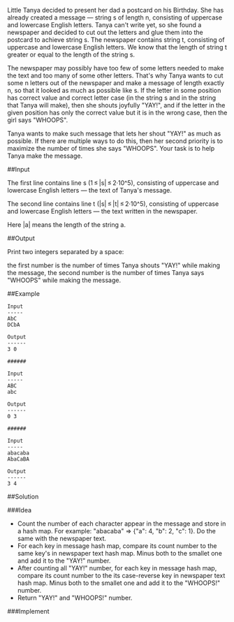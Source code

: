Little Tanya decided to present her dad a postcard on his Birthday. She has already created a message — string s of length n, consisting of uppercase and lowercase English letters. Tanya can't write yet, so she found a newspaper and decided to cut out the letters and glue them into the postcard to achieve string s. The newspaper contains string t, consisting of uppercase and lowercase English letters. We know that the length of string t greater or equal to the length of the string s.

The newspaper may possibly have too few of some letters needed to make the text and too many of some other letters. That's why Tanya wants to cut some n letters out of the newspaper and make a message of length exactly n, so that it looked as much as possible like s. If the letter in some position has correct value and correct letter case (in the string s and in the string that Tanya will make), then she shouts joyfully "YAY!", and if the letter in the given position has only the correct value but it is in the wrong case, then the girl says "WHOOPS".

Tanya wants to make such message that lets her shout "YAY!" as much as possible. If there are multiple ways to do this, then her second priority is to maximize the number of times she says "WHOOPS". Your task is to help Tanya make the message.

##Input

The first line contains line s (1 ≤ |s| ≤ 2·10^5), consisting of uppercase and lowercase English letters — the text of Tanya's message.

The second line contains line t (|s| ≤ |t| ≤ 2·10^5), consisting of uppercase and lowercase English letters — the text written in the newspaper.

Here |a| means the length of the string a.

##Output

Print two integers separated by a space:

the first number is the number of times Tanya shouts "YAY!" while making the message,
the second number is the number of times Tanya says "WHOOPS" while making the message.

##Example

```
Input
-----
AbC
DCbA

Output
------
3 0

######

Input
-----
ABC
abc

Output
------
0 3

######

Input
-----
abacaba
AbaCaBA

Output
------
3 4
```

##Solution

###Idea

* Count the number of each character appear in the message and store in a hash map. For example: "abacaba" => {"a": 4, "b": 2, "c": 1}. Do the same with the newspaper text.
* For each key in message hash map, compare its count number to the same key's in newspaper text hash map. Minus both to the smallet one and add it to the "YAY!" number.
* After counting all "YAY!" number, for each key in message hash map, compare its count number to the its case-reverse key in newspaper text hash map. Minus both to the smallet one and add it to the "WHOOPS!" number.
* Return "YAY!" and "WHOOPS!" number.

###Implement
